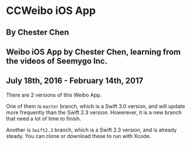 # CCWeibo iOS App
## By Chester Chen
## Weibo iOS App by Chester Chen, learning from the videos of Seemygo Inc.
## July 18th, 2016 - February 14th, 2017

There are 2 versions of this Weibo App.

One of them is `master` branch, which is a Swift 3.0 version, and will update more frequently than the Swift 2.3 version. Howerever, it is a new branch that need a lot of time to finish.

Another is `Swift2.3` branch, which is a Swift 2.3 version, and is already steady. You can clone or download these to run with Xcode. 